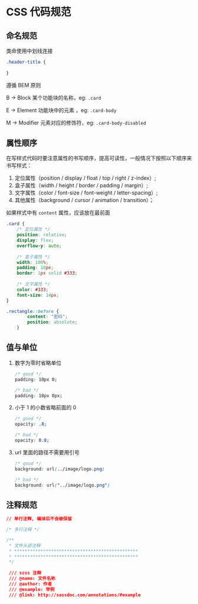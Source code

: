 # CSS 代码规范

## 命名规范

类命使用中划线连接

```css
.header-title {
    
}
```

遵循 BEM 原则

B -&gt; Block 某个功能块的名称，eg: `.card`

E -&gt; Element 功能块中的元素 ，eg: `.card-body`

M -&gt; Modifier 元素对应的修饰符，eg: `.card-body-disabled`

## 属性顺序 

在写样式代码时要注意属性的书写顺序，提高可读性，一般情况下按照以下顺序来书写样式：

1. 定位属性（position / display / float / top / right / z-index）;
2. 盒子属性（width / height / border / padding / margin）; 
3. 文字属性（color / font-size / font-weight / letter-spacing）;
4. 其他属性（background / cursor / animation / transition）；

如果样式中有 `content` 属性，应该放在最前面

```css
.card {
    /* 定位属性 */
    position: relative;
    display: flex;
    overflow-y: auto;
    
    /* 盒子属性 */
    width: 100%;
    padding: 10px;
    border: 1px solid #333;
    
    /* 文字属性 */
    color: #333;
    font-size: 14px;
}

.rectangle::before {
        content: "密码";
        position: absolute;
    }

```

## 值与单位 

1. 数字为零时省略单位

   ```css
   /* good */
   padding: 10px 0;

   /* bad */
   padding: 10px 0px;
   ```

2. 小于 1 的小数省略前面的 0

   ```css
   /* good */
   opacity: .8;

   /* bad */
   opacity: 0.8;
   ```

3. url 里面的路径不需要用引号

   ```css
   /* good */
   background: url(../image/logo.png)

   /* bad */
   background: url("../image/logo.png")
   ```

## 注释规范

```css
// 单行注释, 编译后不会被保留

/* 多行注释 */

/**
 * 文件头部注释
 * ***********************************************
 * ***********************************************
 */
 
 /// scss 注释
 /// @name: 文件名称
 /// @author: 作者
 /// @example: 举例
 /// @link: http://sassdoc.com/annotations/#example
```




